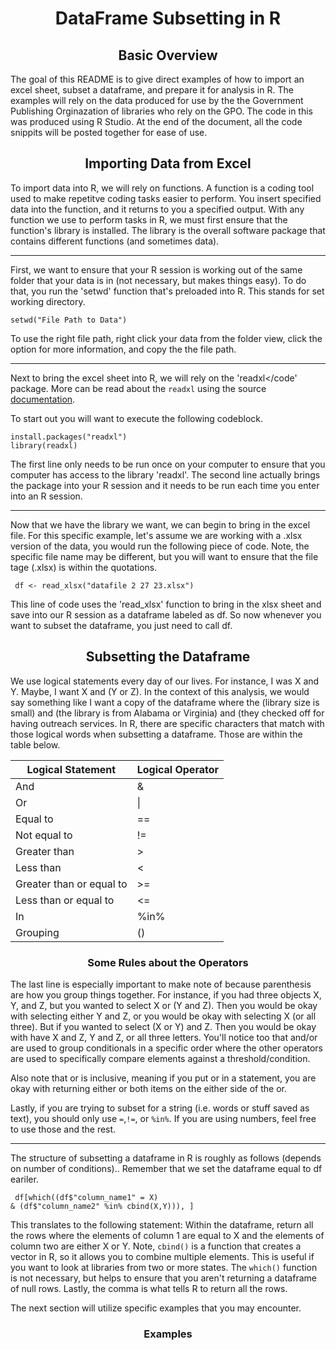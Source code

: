 
<h1 align="center"> DataFrame Subsetting in R </h1>

   
<h2 align="center"> Basic Overview </h2>

<p align ="left"> The goal of this README is to give direct examples of how to import an excel sheet, subset a dataframe, and prepare it for analysis in R. The examples will rely on the data produced for use by the the Government Publishing Orginazation of libraries who rely on the GPO. The code in this was produced using R Studio. At the end of the document, all the code snippits will be posted together for ease of use.</p>


<h2 align = "center"> Importing Data from Excel </h2>

To import data into R, we will rely on functions. A function is a coding tool used to make repetitve coding tasks easier to perform. You insert specified data into the function, and it returns to you a specified output. With any function we use to perform tasks in R, we must first ensure that the function's library is installed. The library is the overall software package that contains different functions (and sometimes data).

---

First, we want to ensure that your R session is working out of the same folder that your data is in (not necessary, but makes things easy). To do that, you run the 'setwd' function that's preloaded into R. This stands for set working directory. 

<code>setwd("File Path to Data")</code>

To use the right file path, right click your data from the folder view, click the option for more information, and copy the the file path. 

---

Next to bring the excel sheet into R, we will rely on the 'readxl</code' package. More can be read about the <code>readxl</code> using the source [documentation](https://readxl.tidyverse.org).

To start out you will want to execute the following codeblock. 
<p>
<code>install.packages("readxl")</code> <br>
<code>library(readxl)</code>
</p>
   
   
The first line only needs to be run once on your computer to ensure that you computer has access to the library 'readxl'. The second line actually brings the package into your R session and it needs to be run each time you enter into an R session.

---

Now that we have the library we want, we can begin to bring in the excel file. For this specific example, let's assume we are working with a .xlsx version of the data, you would run the following piece of code. Note, the specific file name may be different, but you will want to ensure that the file tage (.xlsx) is within the quotations.

<code> df <- read_xlsx("datafile 2 27 23.xlsx") </code>

 This line of code uses the 'read_xlsx' function to bring in the xlsx sheet and save into our R session as a dataframe labeled as df. So now whenever you want to subset the dataframe, you just need to call df. 
   
   
   <h2 align = "center"> Subsetting the Dataframe </h2>

We use logical statements every day of our lives. For instance, I was X and Y. Maybe, I want X and (Y or Z). In the context of this analysis, we would say something like I want a copy of the dataframe where the (library size is small) and (the library is from Alabama or Virginia) and (they checked off for having outreach services. In R, there are specific characters that match with those logical words when subsetting a dataframe. Those are within the table below. 

| Logical Statement | Logical Operator |
| ---              |            ---  |
|  And | & |
|Or  | \| |
| Equal to  | == |
|  Not equal to  |   != |
|Greater than  | > |
|  Less than  |  < |
|  Greater than or equal to | >= |
| Less than or equal to |  <= |
|  In |  %in% |
| Grouping |  () |

<h3 align = "center"> Some Rules about the Operators </h3>

The last line is especially important to make note of because parenthesis are how you group things together. For instance, if you had three objects X, Y, and Z, but you wanted to select X or (Y and Z). Then you would be okay with selecting either Y and Z, or you would be okay with selecting X (or all three). But if you wanted to select (X or Y) and Z. Then you would be okay with have X and Z, Y and Z, or all three letters. You'll notice too that and/or are used to group conditionals in a specific order where the other operators are used to specifically compare elements against a threshold/condition.

Also note that or is inclusive, meaning if you put or in a statement, you are okay with returning either or both items on the either side of the or. 

Lastly, if you are trying to subset for a string (i.e. words or stuff saved as text), you should only use `=`,`!=`, or `%in%`. If you are using numbers, feel free to use those and the rest. 

---

The structure of subsetting a dataframe in R is roughly as follows (depends on number of conditions).. Remember that we set the dataframe equal to df eariler. 

<code> df[which((df$"column_name1" = X) & (df$"column_name2" %in% cbind(X,Y))), ]</code>

This translates to the following statement: Within the dataframe, return all the rows where the elements of column 1 are equal to X and the elements of column two are either X or Y. Note, `cbind()` is a function that creates a vector in R, so it allows you to combine multiple elements. This is useful if you want to look at libraries from two or more states.  The `which()` function is not necessary, but helps to ensure that you aren't returning a dataframe of null rows. Lastly, the comma is what tells R to return all the rows.

The next section will utilize specific examples that you may encounter.

<h3 align = "center"> Examples </h3>






